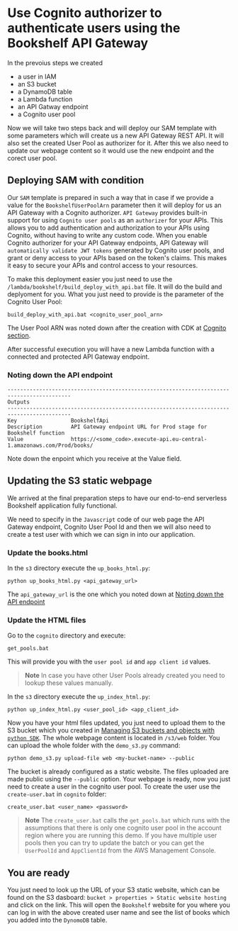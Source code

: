 # Use Cognito authorizer to authenticate users using the Bookshelf API Gateway

In the prevoius steps we created
- a user in IAM
- an S3 bucket
- a DynamoDB table
- a Lambda function
- an API Gatway endpoint
- a Cognito user pool

Now we will take two steps back and will deploy our SAM template with some parameters which will create us a new API Gateway REST API. It will also set the created User Pool as authorizer for it. After this we also need to update our webpage content so it would use the new endpoint and the corect user pool.

## Deploying SAM with condition

Our `SAM` template is prepared in such a way that in case if we provide a value for the `BookshelfUserPoolArn` parameter then it will deploy for us an API Gateway with a Cognito authorizer.
`API Gateway` provides built-in support for using `Cognito user pools` as an `authorizer` for your APIs. This allows you to add authentication and authorization to your APIs using Cognito, without having to write any custom code. When you enable Cognito authorizer for your API Gateway endpoints, API Gateway will `automatically validate JWT tokens` generated by Cognito user pools, and grant or deny access to your APIs based on the token's claims. This makes it easy to secure your APIs and control access to your resources.

To make this deployment easier you just need to use the `/lambda/bookshelf/build_deploy_with_api.bat` file. It will do the build and deplyoment for you. What you just need to provide is the parameter of the Cognito User Pool:
```
build_deploy_with_api.bat <cognito_user_pool_arn>
```
The User Pool ARN was noted down after the creation with CDK at [Cognito section](/cognito/cognito.md#user-pool-arn).

After successful execution you will have a new Lambda function with a connected and protected API Gateway endpoint.

### Noting down the API endpoint <a name="api-endpoint"></a>

```
------------------------------------------------------------------------------------------
Outputs                                                                                                                                                                        
------------------------------------------------------------------------------------------
Key                 BookshelfApi
Description         API Gateway endpoint URL for Prod stage for Bookshelf function
Value               https://<some_code>.execute-api.eu-central-1.amazonaws.com/Prod/books/
```
Note down the enpoint which you receive at the Value field.

## Updating the S3 static webpage

We arrived at the final preparation steps to have our end-to-end serverless Bookshelf application fully functional.

We need to specify in the `Javascript` code of our web page the API Gateway endpoint, Cognito User Pool Id and then we will also need to create a test user with which we can sign in into our application.

### Update the books.html

In the `s3` directory execute the `up_books_html.py`:
```
python up_books_html.py <api_gateway_url>
```
The `api_gateway_url` is the one which you noted down at [Noting down the API endpoint](/apigw/auth.md#api-endpoint)

### Update the HTML files

Go to the `cognito` directory and execute:
```
get_pools.bat
```
This will provide you with the `user pool id` and `app client id` values.
>**Note**
>In case you have other User Pools already created you need to lookup these values manually.


In the `s3` directory execute the `up_index_html.py`:
```
python up_index_html.py <user_pool_id> <app_client_id>
```

Now you have your html files updated, you just need to upload them to the S3 bucket which you created in [Managing S3 buckets and objects with `python SDK`](/s3/s3.md).
The whole webpage content is located in `/s3/web` folder. You can upload the whole folder with the `demo_s3.py` command:
```
python demo_s3.py upload-file web <my-bucket-name> --public
```
The bucket is already configured as a static website. The files uploaded are made public using the `--public` option. Your webpage is ready, now you just need to create a user in the cognito user pool. To create the user use the `create-user.bat` in `cognito` folder:
```
create_user.bat <user_name> <password>
```
>**Note**
>The `create_user.bat` calls the `get_pools.bat` which runs with the assumptions that there is only one cognito user pool in the account region where you are running this demo. If you have multiple user pools then you can try to update the batch or you can get the `UserPoolId` and `AppClientId` from the AWS Management Console.

## You are ready

You just need to look up the URL of your S3 static website, which can be found on the S3 dasboard: `bucket > properties > Static website hosting` and click on the link.
This will open the `Bookshelf` website for you where you can log in with the above created user name and see the list of books which you added into the `DynomoDB` table.